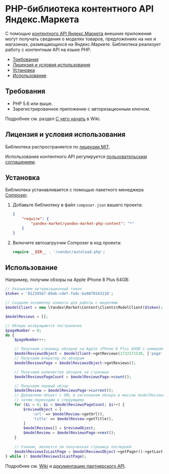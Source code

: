 # PHP-библиотека контентного API Яндекс.Маркета

С помощью [контентного API Яндекс.Маркета](https://tech.yandex.ru/market/content-data/doc/dg-v2/concepts/about-docpage/) внешние приложения могут получать сведения о моделях товаров, предложениях на них и магазинах, размещающихся на Яндекс.Маркете. Библиотека реализует работу с контентным API на языке PHP. 

* [Требования](#Требования)
* [Лицензия и условия использования](#Лицензия-и-условия-использования)
* [Установка](#Установка)
* [Использование](#Использование)

## Требования

* PHP 5.6 или выше.
* Зарегистрированное приложение с авторизационным ключом. 
  
Подробнее см. раздел [С чего начать](https://github.com/yandex-market/yandex-market-php-content/wiki/С-чего-начать) в Wiki.

## Лицензия и условия использования

Библиотека распространяется по [лицензии MIT](LICENSE).

Использование контентного API регулируется [пользовательским соглашением](https://yandex.ru/legal/market_api_content/).

## Установка

Библиотека устанавливается с помощью пакетного менеджера [Composer](https://getcomposer.org).

1. Добавьте библиотеку в файл `composer.json` вашего проекта:

   ```json
   {
       "require": {
           "yandex-market/yandex-market-php-content": "*"
       }
   }
   ```

2. Включите автозагрузчик Composer в код проекта:

   ```php
   require __DIR__ . '/vendor/autoload.php';
   ```   

## Использование

Например, получим обзоры на Apple iPhone 8 Plus 64GB:
```php
// Указываем авторизационный токен
$token = '01234567-89ab-cdef-fedc-ba9876543210';

// Создаем экземпляр клиента для работы с моделями
$modelClient = new \Yandex\Market\Content\Clients\ModelClient($token);

$modelReviews = [];

// Обзоры возвращаются постранично
$pageNumber = 0;
do {
    $pageNumber++;

    // Получаем страницу обзоров на Apple iPhone 8 Plus 64GB с номером pageNumber
    $modelReviewsObject = $modelClient->getReviews(1732171530, ['page' => $pageNumber,]);
    // Получаем итератор по обзорам
    $modelReviewsPage = $modelReviewsObject->getReviews();

    // Получаем количество обзоров на странице
    $modelReviewsPageCount = $modelReviewsPage->count();

    // Получаем первый обзор
    $modelReview = $modelReviewsPage->current();
    // Добавляем объект с URL и заголовком обзора в массив modelReviews,
    // затем переходим к следующему    
    for ($i = 0; $i < $modelReviewsPageCount; $i++) {
        $reviewObject = [
            'url' => $modelReview->getUrl(),
            'title' => $modelReview->getTitle(),
        ]            
        $modelReviews[] = $reviewObject;        
        $modelReview = $modelReviewsPage->next();
    }
    
    // Узнаем, является ли полученная страница последней   
    $modelReviewsIsLastPage = $modelReviewsObject->getPager()->getLast();
} while (! $modelReviewsIsLastPage);    
```

Подробнее см. [Wiki](https://github.com/yandex-market/yandex-market-php-content/wiki) и [документацию партнерского API](https://tech.yandex.ru/market/content-data/doc/dg-v2/concepts/about-docpage/).   
